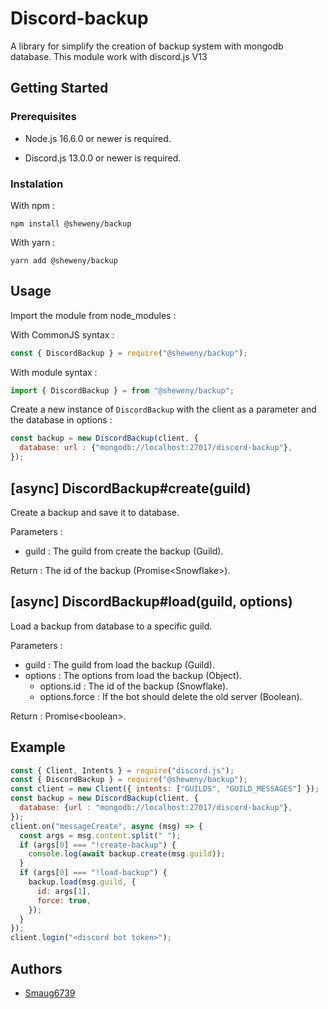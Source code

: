 # Discord-backup

A library for simplify the creation of backup system with mongodb database.
This module work with discord.js V13

## Getting Started

### Prerequisites

- Node.js 16.6.0 or newer is required.

- Discord.js 13.0.0 or newer is required.

### Instalation

With npm :

```sh-session
npm install @sheweny/backup
```

With yarn :

```sh-session
yarn add @sheweny/backup
```

## Usage

Import the module from node_modules :

With CommonJS syntax :

```js
const { DiscordBackup } = require("@sheweny/backup");
```

With module syntax :

```js
import { DiscordBackup } = from "@sheweny/backup";
```

Create a new instance of `DiscordBackup` with the client as a parameter and the database in options :

```js
const backup = new DiscordBackup(client, {
  database: url : {"mongodb://localhost:27017/discord-backup"},
});
```

## [async] DiscordBackup#create(guild)

Create a backup and save it to database.

Parameters :

- guild : The guild from create the backup (Guild).

Return : The id of the backup (Promise\<Snowflake>).

## [async] DiscordBackup#load(guild, options)

Load a backup from database to a specific guild.

Parameters :

- guild : The guild from load the backup (Guild).
- options : The options from load the backup (Object).
  - options.id : The id of the backup (Snowflake).
  - options.force : If the bot should delete the old server (Boolean).

Return : Promise\<boolean>.

## Example

```js
const { Client, Intents } = require("discord.js");
const { DiscordBackup } = require("@sheweny/backup");
const client = new Client({ intents: ["GUILDS", "GUILD_MESSAGES"] });
const backup = new DiscordBackup(client, {
  database: {url : "mongodb://localhost:27017/discord-backup"},
});
client.on("messageCreate", async (msg) => {
  const args = msg.content.split(" ");
  if (args[0] === "!create-backup") {
    console.log(await backup.create(msg.guild));
  }
  if (args[0] === "!load-backup") {
    backup.load(msg.guild, {
      id: args[1],
      force: true,
    });
  }
});
client.login("<discord bot token>");
```

## Authors

- [Smaug6739](https://github.com/Smaug6739)
